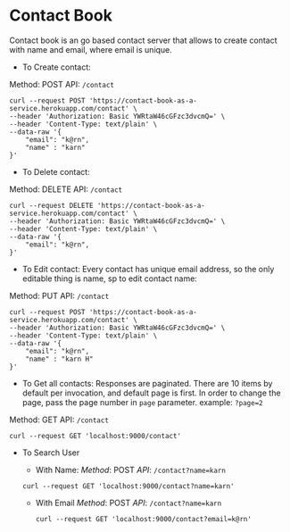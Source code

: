 # Contact Book

Contact book is an go based contact server that allows to create contact with name and email, where email is unique.

- To Create contact:

Method: POST
API: `/contact`
```
curl --request POST 'https://contact-book-as-a-service.herokuapp.com/contact' \
--header 'Authorization: Basic YWRtaW46cGFzc3dvcmQ=' \
--header 'Content-Type: text/plain' \
--data-raw '{
    "email": "k@rn",
    "name" : "karn"
}'
```

- To Delete contact:

Method: DELETE
API: `/contact`
```
curl --request DELETE 'https://contact-book-as-a-service.herokuapp.com/contact' \
--header 'Authorization: Basic YWRtaW46cGFzc3dvcmQ=' \
--header 'Content-Type: text/plain' \
--data-raw '{
    "email": "k@rn",
}'
```
- To Edit contact:
Every contact has unique email address, so the only editable thing is name,
sp to edit contact name:

Method: PUT
API: `/contact`
```
curl --request POST 'https://contact-book-as-a-service.herokuapp.com/contact' \
--header 'Authorization: Basic YWRtaW46cGFzc3dvcmQ=' \
--header 'Content-Type: text/plain' \
--data-raw '{
    "email": "k@rn",
    "name" : "karn H"
}'
```
- To Get all contacts:
Responses are paginated. 
There are 10 items by default per invocation, and default page is first.
In order to change the page, pass the page number in `page` parameter.
example: `?page=2`

Method: GET
API: `/contact`
```
curl --request GET 'localhost:9000/contact' 
```

 
- To Search User
    - With Name:
    *Method*: POST
    *API*: `/contact?name=karn`
     ```
     curl --request GET 'localhost:9000/contact?name=karn'
     ```
  
   - With Email
    *Method*: POST
    *API*: `/contact?name=karn`
     ```
     curl --request GET 'localhost:9000/contact?email=k@rn'
     ```